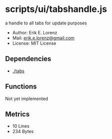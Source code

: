# scripts/ui/tabshandle.js


a handle to all tabs for update purposes
* Author: Erik E. Lorenz 
* Mail: <erik.e.lorenz@gmail.com>
* License: MIT License


## Dependencies

* <a href="./tabs.html">./tabs</a>

## Functions

Not yet implemented

## Metrics

* 10 Lines
* 234 Bytes

